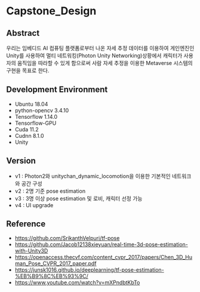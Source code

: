 # Capstone_Design

## Abstract
우리는 임베디드 AI 컴퓨팅 플랫폼로부터 나온 자세 추정 데이터를 이용하여 게인엔진인 Unity를 사용하여 멀티 네트워킹(Photon Unity Networking)상황에서 캐릭터가 사용자의 움직임을 
따라할 수 있게 함으로써 사람 자세 추정을 이용한 Metaverse 시스템의 구현을 목표로 한다.

## Development Environment
* Ubuntu 18.04
* python-opencv 3.4.10
* Tensorflow 1.14.0
* Tensorflow-GPU
* Cuda 11.2
* Cudnn 8.1.0
* Unity

## Version
* v1 : Photon2와 unitychan_dynamic_locomotion을 이용한 기본적인 네트워크와 공간 구성
* v2 : 2명 기준 pose estimation
* v3 : 3명 이상 pose estimation 및 로비, 캐릭터 선정 가능
* v4 : UI upgrade

## Reference
* https://github.com/SrikanthVelpuri/tf-pose
* https://github.com/Jacob12138xieyuan/real-time-3d-pose-estimation-with-Unity3D
* https://openaccess.thecvf.com/content_cvpr_2017/papers/Chen_3D_Human_Pose_CVPR_2017_paper.pdf
* https://junsk1016.github.io/deeplearning/tf-pose-estimation-%EB%B9%8C%EB%93%9C/
* https://www.youtube.com/watch?v=mXPndbtKbTo
